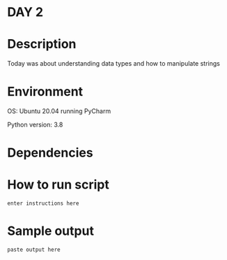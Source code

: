 
# DAY 2

# Description
Today was about understanding data types and how to manipulate strings
# Environment
OS: Ubuntu 20.04 running PyCharm

Python version: 3.8

# Dependencies

# How to run script
```
enter instructions here
```

# Sample output
```
paste output here
```
